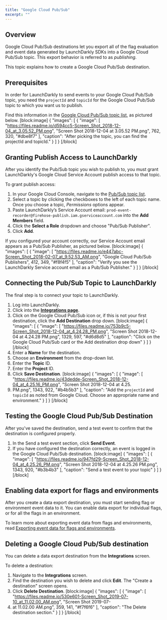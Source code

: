 ```yaml
---
title: "Google Cloud Pub/Sub"
excerpt: ""
---
```

## Overview
Google Cloud Pub/Sub destinations let you export all of the flag evaluation and event data generated by LaunchDarkly SDKs into a Google Cloud Pub/Sub topic. This export behavior is referred to as *publishing*.

This topic explains how to create a Google Cloud Pub/Sub destination.
## Prerequisites
In order for LaunchDarkly to send events to your Google Cloud Pub/Sub topic, you need the `projectId` and `topicId` for the Google Cloud Pub/Sub topic to which you want us to publish. 

Find this information in the [Google Cloud Pub/Sub topic list](https://console.cloud.google.com/cloudpubsub/topicList), as pictured below.
[block:image]
{
  "images": [
    {
      "image": [
        "https://files.readme.io/d594cc5-Screen_Shot_2018-12-04_at_3.05.52_PM.png",
        "Screen Shot 2018-12-04 at 3.05.52 PM.png",
        762,
        320,
        "#dbe8f7"
      ],
      "caption": "After picking the topic, you can find the projectId and topicId."
    }
  ]
}
[/block]

## Granting Publish Access to LaunchDarkly
After you identify the Pub/Sub topic you wish to publish to, you must grant LaunchDarkly's Google Cloud Service Account publish access to that topic. 

To grant publish access:

1. In your Google Cloud Console, navigate to the [Pub/Sub topic list](https://console.cloud.google.com/cloudpubsub/topicList).
2. Select a topic by clicking the checkboxes to the left of each topic name. Once you choose a topic, *Permissions* options appear.
3. Paste LaunchDarkly’s Service Account email: `prod-event-recorder@firehose-publish.iam.gserviceaccount.com` into the **Add Members** field.
4. Click the **Select a Role** dropdown and choose "Pub/Sub Publisher".
5. Click **Add**.

If you configured your account correctly, our Service Account email appears as a Pub/Sub Publisher, as pictured below.
[block:image]
{
  "images": [
    {
      "image": [
        "https://files.readme.io/e447abc-Screen_Shot_2018-02-07_at_9.52.53_AM.png",
        "Google Cloud Pub/Sub Publishers",
        412,
        349,
        "#f8f4f5"
      ],
      "caption": "Verify you see the LaunchDarkly Service account email as a Pub/Sub Publisher."
    }
  ]
}
[/block]

## Connecting the Pub/Sub Topic to LaunchDarkly
The final step is to connect your topic to LaunchDarkly.


1. Log into LaunchDarkly.
2. Click into the **[Integrations page](https://app.launchdarkly.com/default/integrations)**.
3. Click on the Google Cloud Pub/Sub icon or, if this is not your first destination, click the **Add Destination** drop down.
[block:image]
{
  "images": [
    {
      "image": [
        "https://files.readme.io/753b9c5-Screen_Shot_2018-12-04_at_4.24.28_PM.png",
        "Screen Shot 2018-12-04 at 4.24.28 PM.png",
        1329,
        597,
        "#d6d8d5"
      ],
      "caption": "Click on the Google Cloud Pub/Sub card or the Add destination drop down"
    }
  ]
}
[/block]
4. Enter a **Name** for the destination.
5. Choose an **Environment** from the drop-down list.
6. Enter the **Topic** ID.
7. Enter the **Project** ID.
8. Click **Save Destination**.
[block:image]
{
  "images": [
    {
      "image": [
        "https://files.readme.io/43dedde-Screen_Shot_2018-12-04_at_4.25.16_PM.png",
        "Screen Shot 2018-12-04 at 4.25.
1. PM.png",
        1343,
        922,
        "#b4b5b3"
      ],
      "caption": "Add the `projectId` and `topicId` as noted from Google Cloud. Choose an appropriate name and environment."
    }
  ]
}
[/block]

## Testing the Google Cloud Pub/Sub Destination
After you've saved the destination, send a test event to confirm that the destination is configured properly.


1. In the Send a test event section, click **Send Event**.
2. If you have configured the destination correctly, an event is logged in the Google Cloud Pub/Sub destination.
[block:image]
{
  "images": [
    {
      "image": [
        "https://files.readme.io/947fd29-Screen_Shot_2018-12-04_at_4.25.26_PM.png",
        "Screen Shot 2018-12-04 at 4.25.26 PM.png",
        1343,
        920,
        "#b3b4b3"
      ],
      "caption": "Send a test event to your topic"
    }
  ]
}
[/block]

## Enabling data export for flags and environments
After you create a data export destination, you must start sending flag or environment event data to it. You can enable data export for individual flags, or for all the flags in an environment.

To learn more about exporting event data from flags and environments, read [Exporting event data for flags and environments](./data-export#exporting-event-data-for-flags-and-environments).
## Deleting a Google Cloud Pub/Sub destination
You can delete a data export destination from the **Integrations** screen.

To delete a destination:

1. Navigate to the **Integrations** screen.
2. Find the destination you wish to delete and click **Edit**. The "Create a destination" screen opens.
3. Click **Delete Destination**.
[block:image]
{
  "images": [
    {
      "image": [
        "https://files.readme.io/530e601-Screen_Shot_2019-07-10_at_11.02.00_AM.png",
        "Screen Shot 2019-07-
1. at 11.02.00 AM.png",
        359,
        141,
        "#f7f6f6"
      ],
      "caption": "The Delete destination section."
    }
  ]
}
[/block]